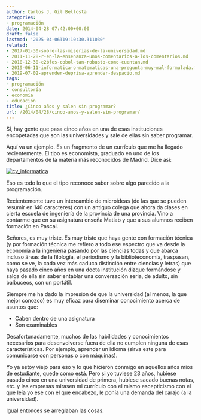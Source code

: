 ```yaml
---
author: Carlos J. Gil Bellosta
categories:
- programación
date: 2014-04-28 07:42:00+00:00
draft: false
lastmod: '2025-04-06T19:10:30.311030'
related:
- 2017-01-30-sobre-las-miserias-de-la-universidad.md
- 2011-11-28-r-en-la-ensenanza-unos-comentarios-a-los-comentarios.md
- 2010-12-30-c2bfes-cobol-tan-robusto-como-cuentan.md
- 2019-06-11-informatica-o-matematicas-una-pregunta-muy-mal-formulada.md
- 2019-07-02-aprender-deprisa-aprender-despacio.md
tags:
- programación
- consultoría
- economía
- educación
title: ¿Cinco años y salen sin programar?
url: /2014/04/28/cinco-anos-y-salen-sin-programar/
---
```


Sí, hay gente que pasa cinco años en una de esas instituciones encopetadas que son las universidades y sale de ellas sin saber programar.

Aquí va un ejemplo. Es un fragmento de un currículo que me ha llegado recientemente. El tipo es economista, graduado en uno de los departamentos de la materia más reconocidos de Madrid. Dice así:

[![cv_informatica](/wp-uploads/2014/04/cv_informatica.png#center)
](/wp-uploads/2014/04/cv_informatica.png#center)

Eso es todo lo que el tipo reconoce saber sobre algo parecido a la programación.

Recientemente tuve un intercambio de microideas (de las que se pueden resumir en 140 caracteres) con un antiguo colega que ahora da clases en cierta escuela de ingeniería de la provincia de una provincia. Vino a contarme que en su asignatura enseña Matlab y que a sus alumnos reciben formación en Pascal.

Señores, es muy triste. Es muy triste que haya gente con formación técnica (y por formación técnica me refiero a todo ese espectro que va desde la economía a la ingeniería pasando por las ciencias todas y que abarca incluso áreas de la filología, el periodismo y la biblioteconomía, traspasan, como se ve, la cada vez más caduca distinción entre ciencias y letras) que haya pasado cinco años en una docta institución dizque formándose y salga de ella sin saber entablar una conversación seria, de adulto, sin balbuceos, con un portátil.

Siempre me ha dado la impresión de que la universidad (al menos, la que mejor conozco) es muy eficaz para diseminar conocimiento acerca de asuntos que:

* Caben dentro de una asignatura
* Son examinables

Desafortunadamente, muchos de las habilidades y conocimientos necesarios para desenvolverse fuera de ella no cumplen ninguna de esas características. Por ejemplo, aprender un idioma (sirva este para comunicarse con personas o con máquinas).

Yo ya estoy viejo para eso y lo que hicieron conmigo en aquellos años míos de estudiante, quede como está. Pero si yo tuviese 23 años, hubiese pasado cinco en una universidad de primera, hubiese sacado buenas notas, etc. y las empresas mirasen mi currículo con el mismo escepticismo con el que leía yo ese con el que encabezo, le ponía una demanda del carajo (a la universidad).

Igual entonces se arreglaban las cosas.